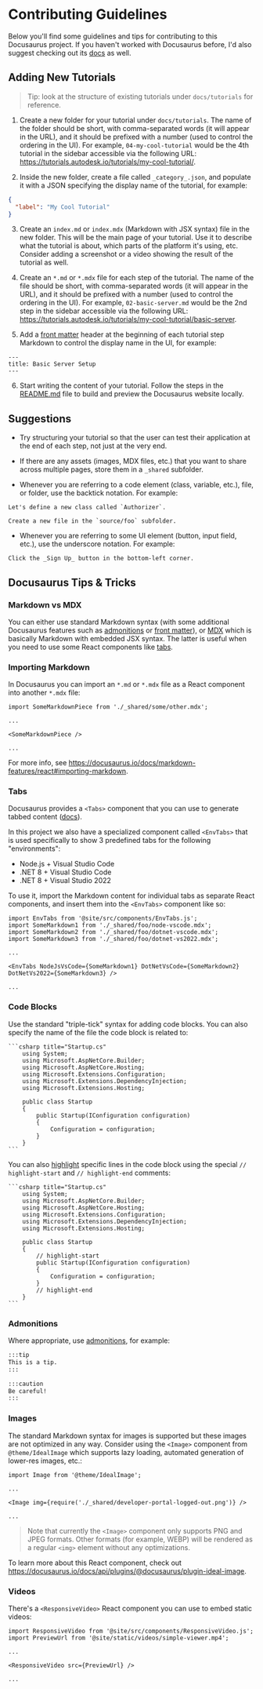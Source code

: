 # Contributing Guidelines

Below you'll find some guidelines and tips for contributing to this Docusaurus project.
If you haven't worked with Docusaurus before, I'd also suggest checking out its
[docs](https://docusaurus.io/docs) as well.

## Adding New Tutorials

> Tip: look at the structure of existing tutorials under `docs/tutorials` for reference.

1. Create a new folder for your tutorial under `docs/tutorials`. The name of the folder
should be short, with comma-separated words (it will appear in the URL), and it should
be prefixed with a number (used to control the ordering in the UI). For example,
`04-my-cool-tutorial` would be the 4th tutorial in the sidebar accessible via the following
URL: https://tutorials.autodesk.io/tutorials/my-cool-tutorial/.

2. Inside the new folder, create a file called `_category_.json`, and populate it with
a JSON specifying the display name of the tutorial, for example:

```json
{
  "label": "My Cool Tutorial"
}
```

3. Create an `index.md` or `index.mdx` (Markdown with JSX syntax) file in the new folder.
This will be the main page of your tutorial. Use it to describe what the tutorial is about,
which parts of the platform it's using, etc. Consider adding a screenshot or a video
showing the result of the tutorial as well.

4. Create an `*.md` or `*.mdx` file for each step of the tutorial. The name of the file
should be short, with comma-separated words (it will appear in the URL), and it should
be prefixed with a number (used to control the ordering in the UI). For example,
`02-basic-server.md` would be the 2nd step in the sidebar accessible via the following
URL: https://tutorials.autodesk.io/tutorials/my-cool-tutorial/basic-server.

5. Add a [front matter](https://docusaurus.io/docs/markdown-features#front-matter) header
at the beginning of each tutorial step Markdown to control the display name in the UI,
for example:

```
---
title: Basic Server Setup
---
```

6. Start writing the content of your tutorial. Follow the steps in the [README.md](./README.md) file
to build and preview the Docusaurus website locally.

## Suggestions

- Try structuring your tutorial so that the user can test their application at the end of each step,
not just at the very end.

- If there are any assets (images, MDX files, etc.) that you want to share across multiple pages,
store them in a `_shared` subfolder.

- Whenever you are referring to a code element (class, variable, etc.), file, or folder, use the
backtick notation. For example:

```
Let's define a new class called `Authorizer`.
```

```
Create a new file in the `source/foo` subfolder.
```

- Whenever you are referring to some UI element (button, input field, etc.), use the underscore
notation. For example:

```
Click the _Sign Up_ button in the bottom-left corner.
```

## Docusaurus Tips & Tricks

### Markdown vs MDX

You can either use standard Markdown syntax (with some additional Docusaurus features
such as [admonitions](https://docusaurus.io/docs/markdown-features/admonitions) or
[front matter](https://docusaurus.io/docs/markdown-features#front-matter)), or
[MDX](https://mdxjs.com) which is basically Markdown with embedded JSX syntax. The latter
is useful when you need to use some React components like [tabs](https://docusaurus.io/docs/markdown-features/tabs).

### Importing Markdown

In Docusaurus you can import an `*.md` or `*.mdx` file as a React component into another `*.mdx` file:

```mdx
import SomeMarkdownPiece from './_shared/some/other.mdx';

...

<SomeMarkdownPiece />

...
```

For more info, see https://docusaurus.io/docs/markdown-features/react#importing-markdown.

### Tabs

Docusaurus provides a `<Tabs>` component that you can use to generate tabbed content
([docs](https://docusaurus.io/docs/markdown-features/tabs)).

In this project we also have a specialized component called `<EnvTabs>` that is used
specifically to show 3 predefined tabs for the following "environments":

- Node.js + Visual Studio Code
- .NET 8 + Visual Studio Code
- .NET 8 + Visual Studio 2022

To use it, import the Markdown content for individual tabs as separate React components,
and insert them into the `<EnvTabs>` component like so:

```mdx
import EnvTabs from '@site/src/components/EnvTabs.js';
import SomeMarkdown1 from './_shared/foo/node-vscode.mdx';
import SomeMarkdown2 from './_shared/foo/dotnet-vscode.mdx';
import SomeMarkdown3 from './_shared/foo/dotnet-vs2022.mdx';

...

<EnvTabs NodeJsVsCode={SomeMarkdown1} DotNetVsCode={SomeMarkdown2} DotNetVs2022={SomeMarkdown3} />

...
```

### Code Blocks

Use the standard "triple-tick" syntax for adding code blocks. You can also specify the name
of the file the code block is related to:

    ```csharp title="Startup.cs"
        using System;
        using Microsoft.AspNetCore.Builder;
        using Microsoft.AspNetCore.Hosting;
        using Microsoft.Extensions.Configuration;
        using Microsoft.Extensions.DependencyInjection;
        using Microsoft.Extensions.Hosting;

        public class Startup
        {
            public Startup(IConfiguration configuration)
            {
                Configuration = configuration;
            }
        }
    ```

You can also [highlight](https://docusaurus.io/docs/markdown-features/code-blocks#highlighting-with-comments)
specific lines in the code block using the special `// highlight-start` and `// highlight-end` comments:

    ```csharp title="Startup.cs"
        using System;
        using Microsoft.AspNetCore.Builder;
        using Microsoft.AspNetCore.Hosting;
        using Microsoft.Extensions.Configuration;
        using Microsoft.Extensions.DependencyInjection;
        using Microsoft.Extensions.Hosting;

        public class Startup
        {
            // highlight-start
            public Startup(IConfiguration configuration)
            {
                Configuration = configuration;
            }
            // highlight-end
        }
    ```

### Admonitions

Where appropriate, use [admonitions](https://docusaurus.io/docs/markdown-features/admonitions),
for example:

```md
:::tip
This is a tip.
:::

:::caution
Be careful!
:::
```

### Images

The standard Markdown syntax for images is supported but these images are not optimized in any way.
Consider using the `<Image>` component from `@theme/IdealImage` which supports lazy loading, automated
generation of lower-res images, etc.:

```mdx
import Image from '@theme/IdealImage';

...

<Image img={require('./_shared/developer-portal-logged-out.png')} />

...
```

> Note that currently the `<Image>` component only supports PNG and JPEG formats. Other formats (for example, WEBP)
> will be rendered as a regular `<img>` element without any optimizations.

To learn more about this React component, check out https://docusaurus.io/docs/api/plugins/@docusaurus/plugin-ideal-image.

### Videos

There's a `<ResponsiveVideo>` React component you can use to embed static videos:

```mdx
import ResponsiveVideo from '@site/src/components/ResponsiveVideo.js';
import PreviewUrl from '@site/static/videos/simple-viewer.mp4';

...

<ResponsiveVideo src={PreviewUrl} />

...
```
